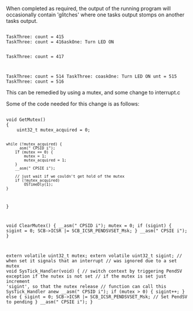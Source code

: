 When completed as required, the output of the running program will occasionally contain 'glitches' where one tasks output stomps on another tasks output. 

<code>
TaskThree: count = 415
TaskThree: count = 416askOne: Turn LED ON

TaskThree: count = 417


TaskThree: count = 514
TaskThree: coaskOne: Turn LED ON
unt = 515
TaskThree: count = 516
</code>

This can be remedied by using a mutex, and some change to interrupt.c 

Some of the code needed for this change is as follows:

<code>
void GetMutex() 
{
    uint32_t mutex_acquired = 0; 
    
    while (!mutex_acquired) {  
        __asm(" CPSID i"); 
        if (mutex == 0) {
            mutex = 1; 
            mutex_acquired = 1; 
        }
        __asm(" CPSIE i");
        
        // just wait if we couldn't get hold of the mutex
        if (!mutex_acquired) 
            OSTimeDly(1);
    }
}


void ClearMutex()
{
    __asm(" CPSID i"); 
    mutex = 0; 
    if (sigint) { 
        sigint = 0; 
        SCB->ICSR |= SCB_ICSR_PENDSVSET_Msk;
    }
    __asm(" CPSIE i");
}


extern volatile uint32_t mutex;
extern volatile uint32_t sigint;    // when set it signals that an interrupt 
                                    // was ignored due to a set mutex
void SysTick_Handler(void)
{
    // switch context by triggering PendSV exception if the nutex is not set
    // if the mutex is set just increment 'sigint', so that the nutex release
    // function can call this SysTick_Handler anew
    __asm(" CPSID i"); 
    if (mutex > 0) {
        sigint++; 
    } else {
        sigint = 0;
        SCB->ICSR |= SCB_ICSR_PENDSVSET_Msk; // Set PendSV to pending
    }
    __asm(" CPSIE i");
}
</code>


